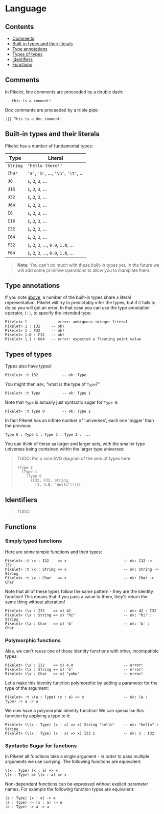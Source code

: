 # Language

## Contents

- [Comments](#comments)
- [Built-in types and their literals](#built-in-types-and-their-literals)
- [Type annotations](#type-annotations)
- [Types of types](#types-of-types)
- [Identifiers](#identifiers)
- [Functions](#functions)

## Comments

In Pikelet, line comments are proceeded by a double dash:

```pikelet
-- this is a comment!
```

Doc comments are proceeded by a triple pipe:

```pikelet
||| This is a doc comment!
```

## Built-in types and their literals

Pikelet has a number of fundamental types:

| Type     | Literal                                |
|----------|----------------------------------------|
| `String` | `"hello there!"`                       |
| `Char`   | `'a'`, `'b'`, ..., `'\n'`, `'\t'`, ... |
| `U8`     | `1`, `2`, `3`, ...                     |
| `U16`    | `1`, `2`, `3`, ...                     |
| `U32`    | `1`, `2`, `3`, ...                     |
| `U64`    | `1`, `2`, `3`, ...                     |
| `I8`     | `1`, `2`, `3`, ...                     |
| `I16`    | `1`, `2`, `3`, ...                     |
| `I32`    | `1`, `2`, `3`, ...                     |
| `I64`    | `1`, `2`, `3`, ...                     |
| `F32`    | `1`, `2`, `3`, ..., `0.0`, `1.0`, ...  |
| `F64`    | `1`, `2`, `3`, ..., `0.0`, `1.0`, ...  |

> **Note:** You can't do much with these built-in types yet. In the future we
> will add some primitive operations to allow you to maniplate them.

## Type annotations

If you note [above](#built-in-types-and-their-literals), a number of the
built-in types share a literal representation. Pikelet will try to predictably
infer the types, but if it fails to do so you will get an error. In that case
you can use the type annotation operator, `(:)`, to specify the intended type:

```pikelet
Pikelet> 1           -- error: ambiguous integer literal
Pikelet> 1 : I32     -- ok!
Pikelet> 1 : F32     -- ok!
Pikelet> 1.0 : F32   -- ok!
Pikelet> 1.1 : U64   -- error: expected a floating point value
```

## Types of types

Types also have types!

```pikelet
Pikelet> :t I32           -- ok: Type
```

You might then ask, “what is the type of `Type`?”

```pikelet
Pikelet> :t Type          -- ok: Type 1
```

Note that `Type` is actually just syntactic sugar for `Type 0`:

```pikelet
Pikelet> :t Type 0        -- ok: Type 1
```

In fact Pikelet has an infinte number of 'universes', each one 'bigger' than the
previous:

```pikelet
Type 0 : Type 1 : Type 2 : Type 3 : ...
```

You can think of these as larger and larger sets, with the smaller type
universes being contained within the larger type universes:

> TODO: Put a nice SVG diagram of the sets of types here
>
> ```
> (Type 2
>   (Type 1
>     (Type 0
>       (I32, F32, String,
>         (1, 4.0, "hello")))))
> ```

## Identifiers

> TODO

## Functions

### Simply typed functions

Here are some simple functions and their types:

```pikelet
Pikelet> :t \x : I32    => x                          -- ok: I32 -> I32
Pikelet> :t \x : String => x                          -- ok: String -> String
Pikelet> :t \x : Char   => x                          -- ok: Char -> Char
```

Note that all of these types follow the same pattern - they are the identity
function! This means that if you pass a value to them, they'll return the same
thing without alteration!

```pikelet
Pikelet> (\x : I32    => x) 42                        -- ok: 42 : I32
Pikelet> (\x : String => x) "hi"                      -- ok: "hi" : String
Pikelet> (\x : Char   => x) 'b'                       -- ok: 'b' : Char
```

### Polymorphic functions

Alas, we can't reuse one of these identity functions with other, incompatible
types:

```pikelet
Pikelet> (\x : I32    => x) 4.0                       -- error!
Pikelet> (\x : String => x) 'b'                       -- error!
Pikelet> (\x : Char   => x) "yoho"                    -- error!
```

Let's make this identity function polymorphic by adding a parameter for the type
of the argument:

```pikelet
Pikelet> :t \(a : Type) (x : a) => x                  -- ok: (a : Type) -> a -> a
```

We now have a polymorphic identity function! We can specialise this function by
applying a type to it:

```
Pikelet> (\(x : Type) (x : a) => x) String "hello"    -- ok: "hello" : String
Pikelet> (\(x : Type) (x : a) => x) I32 1             -- ok: 1 : I32
```

### Syntactic Sugar for functions

In Pikelet all functions take a single argument - in order to pass multiple
arguments we use currying. The following functions are equivalent:

```pikelet
\(x : Type) (x : a) => x
\(x : Type) => \(x : a) => x
```

Non-dependent functions can be expressed without explicit parameter names. For
example the following function types are equivalent:

```pikelet
(a : Type) (x : a) -> a
(a : Type) -> (x : a) -> a
(a : Type) -> a -> a
```
